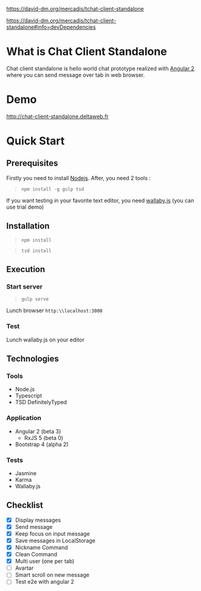 https://david-dm.org/mercadis/tchat-client-standalone

https://david-dm.org/mercadis/tchat-client-standalone#info=devDependencies

# What is Chat Client Standalone

Chat client standalone is hello world chat prototype realized with [Angular 2](https://angular.io/) where you can send message over tab in web browser.

# Demo

http://chat-client-standalone.deltaweb.fr

# Quick Start

## Prerequisites

Firstly you need to install [Nodejs](https://nodejs.org).
After, you need 2 tools :
> `npm install -g gulp tsd`

If you want testing in your favorite text editor, you need [wallaby.js](http://wallabyjs.com/) (you can use trial demo)

## Installation

>`npm install`

>`tsd install`

## Execution

### Start server

>`gulp serve`

Lunch browser `http:\\localhost:3000`

### Test

Lunch wallaby.js on your editor

## Technologies

### Tools

- Node.js
- Typescript
- TSD DefinitelyTyped

### Application

- Angular 2 (beta 3)
  - RxJS 5 (beta 0)
- Bootstrap 4 (alpha 2)

### Tests

- Jasmine
- Karma
- Wallaby.js

## Checklist

- [x] Display messages
- [x] Send message
- [x] Keep focus on input message
- [x] Save messages in LocalStorage
- [x] Nickname Command
- [x] Clean Command
- [x] Multi user (one per tab)
- [ ] Avartar
- [ ] Smart scroll on new message
- [ ] Test e2e with angular 2
